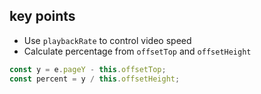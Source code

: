 ## key points
* Use `playbackRate` to control video speed
* Calculate percentage from `offsetTop` and `offsetHeight`
```js
const y = e.pageY - this.offsetTop;
const percent = y / this.offsetHeight;
```
